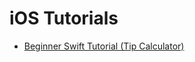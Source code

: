 # iOS Tutorials

- [Beginner Swift Tutorial (Tip Calculator)](http://www.raywenderlich.com/74438/swift-tutorial-a-quick-start)